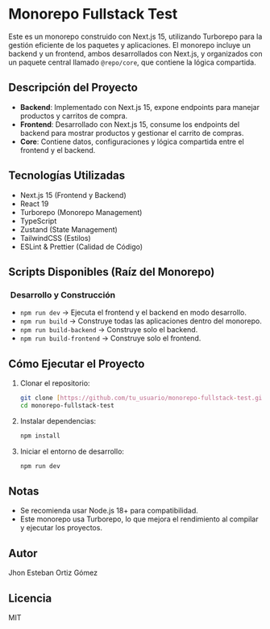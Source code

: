 # Monorepo Fullstack Test

Este es un monorepo construido con Next.js 15, utilizando Turborepo para la gestión eficiente de los paquetes y aplicaciones. El monorepo incluye un backend y un frontend, ambos desarrollados con Next.js, y organizados con un paquete central llamado `@repo/core`, que contiene la lógica compartida.

##  Descripción del Proyecto

-   **Backend**: Implementado con Next.js 15, expone endpoints para manejar productos y carritos de compra.
-   **Frontend**: Desarrollado con Next.js 15, consume los endpoints del backend para mostrar productos y gestionar el carrito de compras.
-   **Core**: Contiene datos, configuraciones y lógica compartida entre el frontend y el backend.

##  Tecnologías Utilizadas

-   Next.js 15 (Frontend y Backend)
-   React 19
-   Turborepo (Monorepo Management)
-   TypeScript
-   Zustand (State Management)
-   TailwindCSS (Estilos)
-   ESLint & Prettier (Calidad de Código)

##  Scripts Disponibles (Raíz del Monorepo)

### ️ Desarrollo y Construcción

-   `npm run dev` → Ejecuta el frontend y el backend en modo desarrollo.
-   `npm run build` → Construye todas las aplicaciones dentro del monorepo.
-   `npm run build-backend` → Construye solo el backend.
-   `npm run build-frontend` → Construye solo el frontend.

##  Cómo Ejecutar el Proyecto

1.  Clonar el repositorio:

    ```bash
    git clone [https://github.com/tu_usuario/monorepo-fullstack-test.git](https://github.com/tu_usuario/monorepo-fullstack-test.git)
    cd monorepo-fullstack-test
    ```

2.  Instalar dependencias:

    ```bash
    npm install
    ```

3.  Iniciar el entorno de desarrollo:

    ```bash
    npm run dev
    ```

##  Notas

-   Se recomienda usar Node.js 18+ para compatibilidad.
-   Este monorepo usa Turborepo, lo que mejora el rendimiento al compilar y ejecutar los proyectos.

##  Autor

Jhon Esteban Ortiz Gómez

##  Licencia

MIT